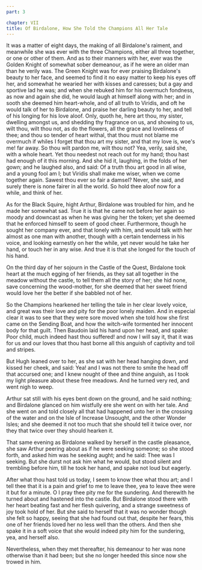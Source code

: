 ```yaml
---
part: 3

chapter: VII
title: Of Birdalone, How She Told the Champions All Her Tale
---
```


It was a matter of eight days, the making of all Birdalone's raiment, and meanwhile she was ever with the three Champions, either all three together, or one or other of them. And as to their manners with her, ever was the Golden Knight of somewhat sober demeanour, as if he were an older man than he verily was. The Green Knight was for ever praising Birdalone's beauty to her face, and seemed to find it no easy matter to keep his eyes off her, and somewhat he wearied her with kisses and caresses; but a gay and sportive lad he was; and when she rebuked him for his overmuch fondness, as now and again she did, he would laugh at himself along with her; and in sooth she deemed him heart-whole, and of all truth to Viridis, and oft he would talk of her to Birdalone, and praise her darling beauty to her, and tell of his longing for his love aloof. Only, quoth he, here art thou, my sister, dwelling amongst us, and shedding thy fragrance on us, and showing to us, wilt thou, wilt thou not, as do the flowers, all the grace and loveliness of thee; and thou so tender of heart withal, that thou must not blame me overmuch if whiles I forget that thou art my sister, and that my love is, woe's me! far away. So thou wilt pardon me, wilt thou not? Yea, verily, said she, with a whole heart. Yet thou needest not reach out for my hand; thou hast had enough of it this morning. And she hid it, laughing, in the folds of her gown; and he laughed also, and said: Of a truth thou art good in all wise, and a young fool am I; but Viridis shall make me wiser, when we come together again. Sawest thou ever so fair a damsel? Never, she said, and surely there is none fairer in all the world. So hold thee aloof now for a while, and think of her.

As for the Black Squire, hight Arthur, Birdalone was troubled for him, and he made her somewhat sad. True it is that he came not before her again so moody and downcast as when he was giving her the token; yet she deemed that he enforced himself to seem of good cheer. Furthermore, though he sought her company ever, and that lonely with him, and would talk with her almost as one man with another, though with a certain tenderness in his voice, and looking earnestly on her the while, yet never would he take her hand, or touch her in any wise. And true it is that she longed for the touch of his hand.

On the third day of her sojourn in the Castle of the Quest, Birdalone took heart at the much egging of her friends, as they sat all together in the meadow without the castle, to tell them all the story of her; she hid none, save concerning the wood-mother, for she deemed that her sweet friend would love her the better if she babbled not of her.

So the Champions hearkened her telling the tale in her clear lovely voice, and great was their love and pity for the poor lonely maiden. And in especial clear it was to see that they were sore moved when she told how she first came on the Sending Boat, and how the witch-wife tormented her innocent body for that guilt. Then Baudoin laid his hand upon her head, and spake: Poor child, much indeed hast thou suffered! and now I will say it, that it was for us and our loves that thou hast borne all this anguish of captivity and toil and stripes.

But Hugh leaned over to her, as she sat with her head hanging down, and kissed her cheek, and said: Yea! and I was not there to smite the head off that accursed one; and I knew nought of thee and thine anguish, as I took my light pleasure about these free meadows. And he turned very red, and went nigh to weep.

Arthur sat still with his eyes bent down on the ground, and he said nothing; and Birdalone glanced on him wistfully ere she went on with her tale. And she went on and told closely all that had happened unto her in the crossing of the water and on the Isle of Increase Unsought, and the other Wonder Isles; and she deemed it not too much that she should tell it twice over, nor they that twice over they should hearken it.

That same evening as Birdalone walked by herself in the castle pleasance, she saw Arthur peering about as if he were seeking someone; so she stood forth, and asked him was he seeking aught; and he said: Thee was I seeking. But she durst not ask him what he would, but stood silent and trembling before him, till he took her hand, and spake not loud but eagerly.

After what thou hast told us today, I seem to know thee what thou art; and I tell thee that it is a pain and grief to me to leave thee, yea to leave thee were it but for a minute. O I pray thee pity me for the sundering. And therewith he turned about and hastened into the castle. But Birdalone stood there with her heart beating fast and her flesh quivering, and a strange sweetness of joy took hold of her. But she said to herself that it was no wonder though she felt so happy, seeing that she had found out that, despite her fears, this one of her friends loved her no less well than the others. And then she spake it in a soft voice that she would indeed pity him for the sundering, yea, and herself also.

Nevertheless, when they met thereafter, his demeanour to her was none otherwise than it had been; but she no longer heeded this since now she trowed in him.
